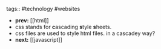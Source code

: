 tags:: #technology #websites

- **prev:** [[html]]
- css stands for **c**ascading **s**tyle **s**heets.
- css files are used to style html files. in a cascadey way?
- **next:** [[javascript]]